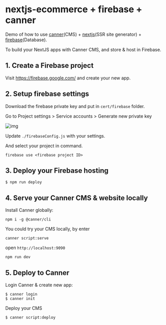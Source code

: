# nextjs-ecommerce + firebase + canner

Demo of how to use [canner](https://www.canner.io)(CMS) + [nextjs](https://www.nextjs.org/docs)(SSR site generator) + [firebase](https://www.firebase.com/)(Database).

To build your NextJS apps with Canner CMS, and store & host in Firebase.

## 1. Create a Firebase project

Visit https://firebase.google.com/ and create your new app.

## 2. Setup firebase settings

Download the firebase private key and put in `cert/firebase` folder.

Go to Project settings > Service accounts > Generate new private key

![img](https://www.canner.io/img/firebasesdk.gif)

Update `./firebaseConfig.js` with your settings.

And select your project in command.

```
firebase use <firebase project ID>
```

## 3. Deploy your Firebase hosting

```
$ npm run deploy
```

## 4. Serve your Canner CMS & website locally

Install Canner globally:

```
npm i -g @canner/cli
```

You could try your CMS locally, by enter

```
canner script:serve
```

open `http://localhost:9090`

```
npm run dev
```

## 5. Deploy to Canner

Login Canner & create new app:

```
$ canner login
$ canner init
```

Deploy your CMS

```
$ canner script:deploy
```
